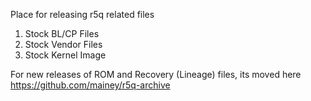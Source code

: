 Place for releasing r5q related files

1. Stock BL/CP Files
2. Stock Vendor Files
3. Stock Kernel Image

For new releases of ROM and Recovery (Lineage) files, its moved here https://github.com/mainey/r5q-archive
